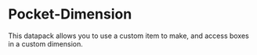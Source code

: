 # Pocket-Dimension
This datapack allows you to use a custom item to make, and access boxes in a custom dimension.
